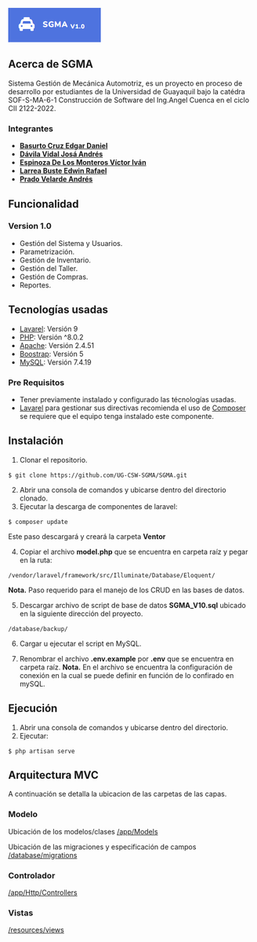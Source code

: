    ![Image text](./public/img/SGMA.PNG)
  
  
## Acerca de SGMA

Sistema Gestión  de Mecánica Automotriz, es un proyecto en proceso de desarrollo por estudiantes de la Universidad de Guayaquil bajo la catédra SOF-S-MA-6-1 Construcción de Software del Ing.Angel Cuenca en el ciclo CII 2122-2022.

### Integrantes 
- **[Basurto Cruz Edgar Daniel](https://github.com/edgarbasurto)**
- **[Dávila Vidal Josá Andrés](https://github.com/Andresdavidala)**
- **[Espinoza De Los Monteros Víctor Iván](https://github.com/IvanEspiM)**
- **[Larrea Buste Edwin Rafael](https://github.com/Rafael1108)**
- **[Prado Velarde Andrés](https://github.com/AndresPradoVelarde)**
 
## Funcionalidad 

### Version 1.0
- Gestión del Sistema y Usuarios.
- Parametrización.
- Gestión de Inventario.
- Gestión del Taller.
- Gestión de Compras.
- Reportes.

## Tecnologías usadas
* [Lavarel](https://laravel.com/docs/9.x): Versión 9 
* [PHP](https://www.php.net/): Versión ^8.0.2
* [Apache](https://apache.org/): Versión 2.4.51 
* [Boostrap](https://getbootstrap.com/docs/5.1/getting-started/introduction/): Versión 5 
* [MySQL](https://dev.mysql.com/doc/): Versión 7.4.19  

### Pre Requisitos 
- Tener previamente instalado y configurado las técnologías usadas.
- [Lavarel](https://laravel.com/docs/9.x) para gestionar sus directivas recomienda el uso de [Composer](https://getcomposer.org/) se requiere que el equipo tenga instalado este componente.

## Instalación

1. Clonar el repositorio.
```
$ git clone https://github.com/UG-CSW-SGMA/SGMA.git
```
2. Abrir una consola de comandos y ubicarse dentro del directorio clonado.
3. Ejecutar la descarga de componentes de laravel:
```
$ composer update 
``` 
Este paso descargará y creará la carpeta <strong>Ventor</strong>

4. Copiar el archivo <strong>model.php</strong> que se encuentra en carpeta raíz y pegar en la ruta: 
```
/vendor/laravel/framework/src/Illuminate/Database/Eloquent/
``` 
<a style="color red"> <strong>Nota.</strong></a> Paso requerido para el manejo de los CRUD en  las bases de datos.

5. Descargar archivo de script de base de datos <strong> SGMA_V10.sql</strong> ubicado en la siguiente dirección del proyecto. 
```
/database/backup/
``` 

6. Cargar u ejecutar el script en MySQL.

7. Renombrar el archivo <strong>.env.example</strong> por <strong>.env</strong> que se encuentra en carpeta raíz.
<a style="color red"> <strong>Nota.</strong></a> En el archivo se encuentra la configuración de conexión en la cual se puede definir en función de lo confirado en mySQL.
   
## Ejecución
1. Abrir una consola de comandos y ubicarse dentro del directorio.
2. Ejecutar:
```
$ php artisan serve 
``` 

## Arquitectura MVC
A continuación se detalla la ubicacion de las carpetas de las capas.
### Modelo
Ubicación de los modelos/clases
[/app/Models](https://github.com/UG-CSW-SGMA/SGMA/tree/developer/app/Models)

Ubicación de las migraciones y especificación de campos
[/database/migrations](https://github.com/UG-CSW-SGMA/SGMA/tree/developer/database/migrations)

### Controlador
[/app/Http/Controllers](https://github.com/UG-CSW-SGMA/SGMA/tree/developer/app/Http/Controllers)

### Vistas
[/resources/views](https://github.com/UG-CSW-SGMA/SGMA/tree/developer/resources/views)
